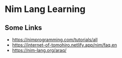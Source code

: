 # Nim Lang Learning

## Some Links

- https://nimprogramming.com/tutorials/all
- https://internet-of-tomohiro.netlify.app/nim/faq.en
- https://nim-lang.org/araq/
